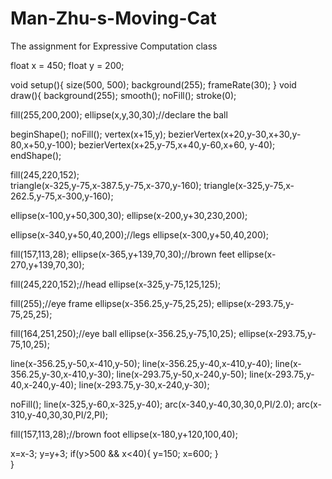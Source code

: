 Man-Zhu-s-Moving-Cat
====================

The assignment for Expressive Computation class

float x = 450;
float y = 200;

void setup(){
  size(500, 500);
  background(255);
  frameRate(30);
}
void draw(){
  background(255);
  smooth();
  noFill();
  stroke(0);
 
  fill(255,200,200);
  ellipse(x,y,30,30);//declare the ball
  
  beginShape();
  noFill();
  vertex(x+15,y);
  bezierVertex(x+20,y-30,x+30,y-80,x+50,y-100);
  bezierVertex(x+25,y-75,x+40,y-60,x+60, y-40);
  endShape();

fill(245,220,152);  
triangle(x-325,y-75,x-387.5,y-75,x-370,y-160);
triangle(x-325,y-75,x-262.5,y-75,x-300,y-160);

ellipse(x-100,y+50,300,30);
ellipse(x-200,y+30,230,200);

ellipse(x-340,y+50,40,200);//legs
ellipse(x-300,y+50,40,200);

fill(157,113,28);
ellipse(x-365,y+139,70,30);//brown feet
ellipse(x-270,y+139,70,30);

fill(245,220,152);//head
ellipse(x-325,y-75,125,125);

fill(255);//eye frame
ellipse(x-356.25,y-75,25,25);
ellipse(x-293.75,y-75,25,25);

fill(164,251,250);//eye ball
ellipse(x-356.25,y-75,10,25);
ellipse(x-293.75,y-75,10,25);

line(x-356.25,y-50,x-410,y-50);
line(x-356.25,y-40,x-410,y-40);
line(x-356.25,y-30,x-410,y-30);
line(x-293.75,y-50,x-240,y-50);
line(x-293.75,y-40,x-240,y-40);
line(x-293.75,y-30,x-240,y-30);

noFill();
line(x-325,y-60,x-325,y-40);
arc(x-340,y-40,30,30,0,PI/2.0);
arc(x-310,y-40,30,30,PI/2,PI);

fill(157,113,28);//brown foot
ellipse(x-180,y+120,100,40);

  x=x-3;
  y=y+3;
  if(y>500 && x<40){
    y=150;
    x=600;
  }  
}
 
